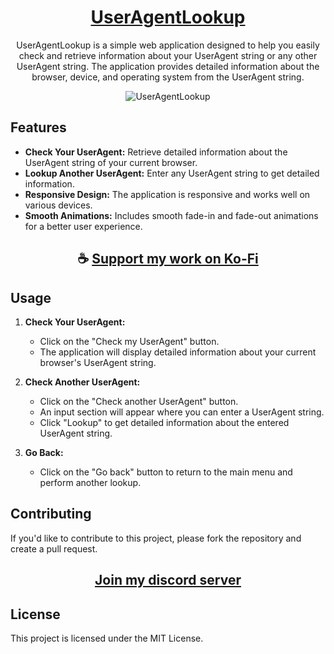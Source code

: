 <div align="center">

# [UserAgentLookup](https://thatsinewave.github.io/UserAgentLookup)

UserAgentLookup is a simple web application designed to help you easily check and retrieve information about your UserAgent string or any other UserAgent string. The application provides detailed information about the browser, device, and operating system from the UserAgent string.

![UserAgentLookup](https://github.com/ThatSINEWAVE/UserAgentLookup/assets/133239148/3525536c-88d5-43ef-8304-6a6f5cbcc612)

</div>

## Features

- **Check Your UserAgent:** Retrieve detailed information about the UserAgent string of your current browser.
- **Lookup Another UserAgent:** Enter any UserAgent string to get detailed information.
- **Responsive Design:** The application is responsive and works well on various devices.
- **Smooth Animations:** Includes smooth fade-in and fade-out animations for a better user experience.

<div align="center">

## ☕ [Support my work on Ko-Fi](https://ko-fi.com/thatsinewave)

</div>

## Usage

1. **Check Your UserAgent:**
   - Click on the "Check my UserAgent" button.
   - The application will display detailed information about your current browser's UserAgent string.

2. **Check Another UserAgent:**
   - Click on the "Check another UserAgent" button.
   - An input section will appear where you can enter a UserAgent string.
   - Click "Lookup" to get detailed information about the entered UserAgent string.

3. **Go Back:**
   - Click on the "Go back" button to return to the main menu and perform another lookup.

## Contributing

If you'd like to contribute to this project, please fork the repository and create a pull request.

<div align="center">

## [Join my discord server](https://discord.gg/2nHHHBWNDw)

</div>

## License

This project is licensed under the MIT License.
